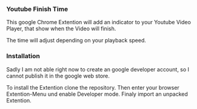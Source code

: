 ### Youtube Finish Time

This google Chrome Extention will add an indicator to your Youtube Video Player, that show when the Video will finish.

The time will adjust depending on your playback speed.

### Installation

Sadly I am not able right now to create an google developer account, so I cannot publish it in the google web store.

To install the Extention clone the repository. Then enter your browser Extention-Menu und enable Developer mode. Finaly import an unpacked Extention.
